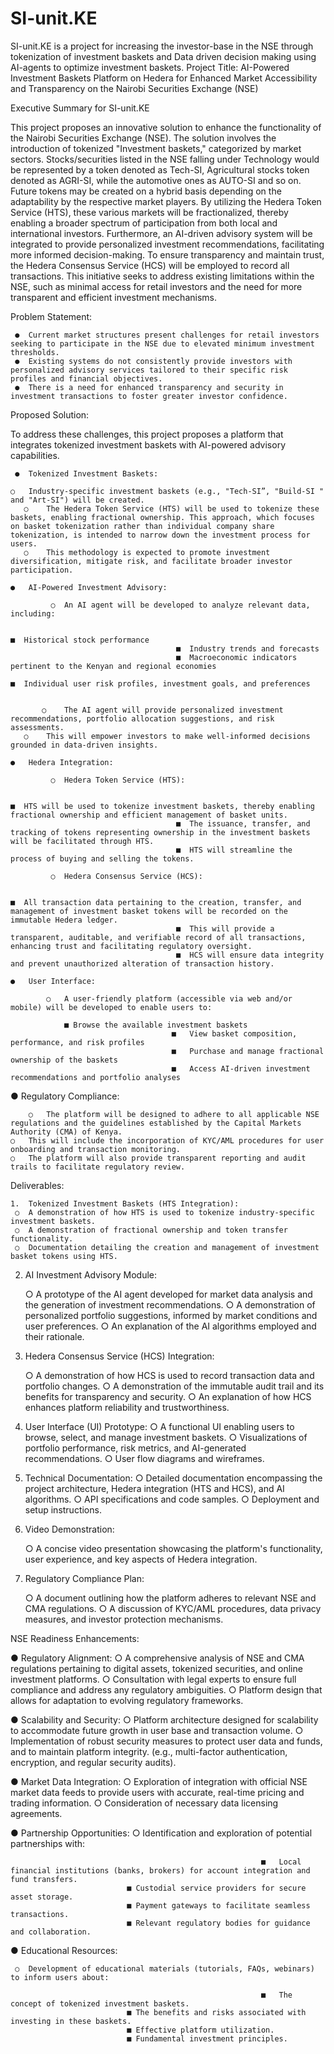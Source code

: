 # SI-unit.KE

SI-unit.KE is a project for increasing the investor-base in the NSE through tokenization of investment baskets and Data driven decision making using AI-agents to optimize investment baskets.
Project Title: AI-Powered Investment Baskets Platform on Hedera for Enhanced Market Accessibility and Transparency on the Nairobi Securities Exchange (NSE)

Executive Summary for SI-unit.KE

This project proposes an innovative solution to enhance the functionality of the Nairobi Securities Exchange (NSE). The solution involves the introduction of tokenized "Investment baskets," categorized by market sectors. Stocks/securities listed in the NSE falling under Technology would be represented by a token denoted as Tech-SI, Agricultural stocks token denoted as AGRI-SI, while the automotive ones as AUTO-SI and so on. Future tokens may be created on a hybrid basis depending on the adaptability by the respective market players. By utilizing the Hedera Token Service (HTS), these various markets will be fractionalized, thereby enabling a broader spectrum of participation from both local and international investors. Furthermore, an AI-driven advisory system will be integrated to provide personalized investment recommendations, facilitating more informed decision-making. To ensure transparency and maintain trust, the Hedera Consensus Service (HCS) will be employed to record all transactions. This initiative seeks to address existing limitations within the NSE, such as minimal access for retail investors and the need for more transparent and efficient investment mechanisms.

Problem Statement:
   
	 ●	Current market structures present challenges for retail investors seeking to participate in the NSE due to elevated minimum investment thresholds.
     ●	Existing systems do not consistently provide investors with personalized advisory services tailored to their specific risk profiles and financial objectives.
     ●	There is a need for enhanced transparency and security in investment transactions to foster greater investor confidence.


Proposed Solution:

To address these challenges, this project proposes a platform that integrates tokenized investment baskets with AI-powered advisory capabilities.
  
	 ●	Tokenized Investment Baskets:
      
	○	Industry-specific investment baskets (e.g., "Tech-SI”, "Build-SI " and "Art-SI") will be created.
       ○	The Hedera Token Service (HTS) will be used to tokenize these baskets, enabling fractional ownership. This approach, which focuses on basket tokenization rather than individual company share tokenization, is intended to narrow down the investment process for users.
       ○	This methodology is expected to promote investment diversification, mitigate risk, and facilitate broader investor participation.

	●	AI-Powered Investment Advisory:
      
			 ○	An AI agent will be developed to analyze relevant data, including:
                                        
																				 ■	Historical stock performance
                                         ■	Industry trends and forecasts
                                         ■	Macroeconomic indicators pertinent to the Kenyan and regional economies
																				 ■	Individual user risk profiles, investment goals, and preferences
      
			 
		   ○	The AI agent will provide personalized investment recommendations, portfolio allocation suggestions, and risk assessments.
       ○	This will empower investors to make well-informed decisions grounded in data-driven insights.
  
	●	Hedera Integration:
      
			 ○	Hedera Token Service (HTS):
                                        
																				 ■	HTS will be used to tokenize investment baskets, thereby enabling fractional ownership and efficient management of basket units.
                                         ■	The issuance, transfer, and tracking of tokens representing ownership in the investment baskets will be facilitated through HTS.
                                      	 ■	HTS will streamline the process of buying and selling the tokens.
       
			 ○	Hedera Consensus Service (HCS):
                                       
																				 ■	All transaction data pertaining to the creation, transfer, and management of investment basket tokens will be recorded on the immutable Hedera ledger.
                                         ■	This will provide a transparent, auditable, and verifiable record of all transactions, enhancing trust and facilitating regulatory oversight.
                                         ■	HCS will ensure data integrity and prevent unauthorized alteration of transaction history.
 
	●	User Interface:
     
			○	A user-friendly platform (accessible via web and/or mobile) will be developed to enable users to:
                                       
				■ Browse the available investment baskets
                                        ■	View basket composition, performance, and risk profiles
                                        ■	Purchase and manage fractional ownership of the baskets
                                        ■	Access AI-driven investment recommendations and portfolio analyses

●	Regulatory Compliance:
    
		○	The platform will be designed to adhere to all applicable NSE regulations and the guidelines established by the Capital Markets Authority (CMA) of Kenya.
    ○	This will include the incorporation of KYC/AML procedures for user onboarding and transaction monitoring.
    ○	The platform will also provide transparent reporting and audit trails to facilitate regulatory review.

Deliverables:
  
	1.	Tokenized Investment Baskets (HTS Integration):
     ○	A demonstration of how HTS is used to tokenize industry-specific investment baskets.
     ○	A demonstration of fractional ownership and token transfer functionality.
     ○	Documentation detailing the creation and management of investment basket tokens using HTS.

 2.	AI Investment Advisory Module:

     ○	A prototype of the AI agent developed for market data analysis and the generation of investment recommendations.
     ○	A demonstration of personalized portfolio suggestions, informed by market conditions and user preferences.
     ○	An explanation of the AI algorithms employed and their rationale.

 4.	Hedera Consensus Service (HCS) Integration:
  
	 ○	A demonstration of how HCS is used to record transaction data and portfolio changes.
   ○	A demonstration of the immutable audit trail and its benefits for transparency and security.
   ○	An explanation of how HCS enhances platform reliability and trustworthiness.

 5.	User Interface (UI) Prototype:
   ○	A functional UI enabling users to browse, select, and manage investment baskets.
   ○	Visualizations of portfolio performance, risk metrics, and AI-generated recommendations.
   ○	User flow diagrams and wireframes.

 6.	Technical Documentation:
   ○	Detailed documentation encompassing the project architecture, Hedera integration (HTS and HCS), and AI algorithms.
   ○	API specifications and code samples.
   ○	Deployment and setup instructions.

 7.	Video Demonstration:
  
	 ○	 A concise video presentation showcasing the platform's functionality, user experience, and key aspects of Hedera integration.

 8.	Regulatory Compliance Plan:
 
	 ○	A document outlining how the platform adheres to relevant NSE and CMA regulations.
   ○	A discussion of KYC/AML procedures, data privacy measures, and investor protection mechanisms.

NSE Readiness Enhancements:

 ●	Regulatory Alignment:
    ○	A comprehensive analysis of NSE and CMA regulations pertaining to digital assets, tokenized securities, and online investment platforms.
    ○	Consultation with legal experts to ensure full compliance and address any regulatory ambiguities.
    ○	Platform design that allows for adaptation to evolving regulatory frameworks.

 ●	Scalability and Security:
    ○	Platform architecture designed for scalability to accommodate future growth in user base and transaction volume.
    ○	Implementation of robust security measures to protect user data and funds, and to maintain platform integrity. (e.g., multi-factor authentication, encryption, and regular security 
    audits).

 ●	Market Data Integration:
    ○	Exploration of integration with official NSE market data feeds to provide users with accurate, real-time pricing and trading information.
    ○	Consideration of necessary data licensing agreements.

 ●	Partnership Opportunities:
    ○	Identification and exploration of potential partnerships with:
                            
															■	Local financial institutions (banks, brokers) for account integration and fund transfers.
                              ■	Custodial service providers for secure asset storage.
                              ■	Payment gateways to facilitate seamless transactions.
                              ■	Relevant regulatory bodies for guidance and collaboration.

●	Educational Resources:
 
	 ○	Development of educational materials (tutorials, FAQs, webinars) to inform users about:
                            
															■	The concept of tokenized investment baskets.
                              ■	The benefits and risks associated with investing in these baskets.
                              ■	Effective platform utilization.
                              ■	Fundamental investment principles.
